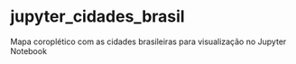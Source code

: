 # jupyter_cidades_brasil
Mapa coroplético com as cidades brasileiras para visualização no Jupyter Notebook
